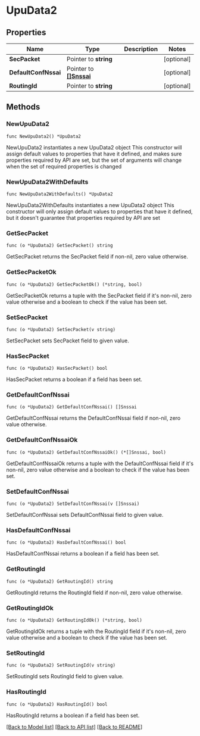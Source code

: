 # UpuData2

## Properties

Name | Type | Description | Notes
------------ | ------------- | ------------- | -------------
**SecPacket** | Pointer to **string** |  | [optional] 
**DefaultConfNssai** | Pointer to [**[]Snssai**](Snssai.md) |  | [optional] 
**RoutingId** | Pointer to **string** |  | [optional] 

## Methods

### NewUpuData2

`func NewUpuData2() *UpuData2`

NewUpuData2 instantiates a new UpuData2 object
This constructor will assign default values to properties that have it defined,
and makes sure properties required by API are set, but the set of arguments
will change when the set of required properties is changed

### NewUpuData2WithDefaults

`func NewUpuData2WithDefaults() *UpuData2`

NewUpuData2WithDefaults instantiates a new UpuData2 object
This constructor will only assign default values to properties that have it defined,
but it doesn't guarantee that properties required by API are set

### GetSecPacket

`func (o *UpuData2) GetSecPacket() string`

GetSecPacket returns the SecPacket field if non-nil, zero value otherwise.

### GetSecPacketOk

`func (o *UpuData2) GetSecPacketOk() (*string, bool)`

GetSecPacketOk returns a tuple with the SecPacket field if it's non-nil, zero value otherwise
and a boolean to check if the value has been set.

### SetSecPacket

`func (o *UpuData2) SetSecPacket(v string)`

SetSecPacket sets SecPacket field to given value.

### HasSecPacket

`func (o *UpuData2) HasSecPacket() bool`

HasSecPacket returns a boolean if a field has been set.

### GetDefaultConfNssai

`func (o *UpuData2) GetDefaultConfNssai() []Snssai`

GetDefaultConfNssai returns the DefaultConfNssai field if non-nil, zero value otherwise.

### GetDefaultConfNssaiOk

`func (o *UpuData2) GetDefaultConfNssaiOk() (*[]Snssai, bool)`

GetDefaultConfNssaiOk returns a tuple with the DefaultConfNssai field if it's non-nil, zero value otherwise
and a boolean to check if the value has been set.

### SetDefaultConfNssai

`func (o *UpuData2) SetDefaultConfNssai(v []Snssai)`

SetDefaultConfNssai sets DefaultConfNssai field to given value.

### HasDefaultConfNssai

`func (o *UpuData2) HasDefaultConfNssai() bool`

HasDefaultConfNssai returns a boolean if a field has been set.

### GetRoutingId

`func (o *UpuData2) GetRoutingId() string`

GetRoutingId returns the RoutingId field if non-nil, zero value otherwise.

### GetRoutingIdOk

`func (o *UpuData2) GetRoutingIdOk() (*string, bool)`

GetRoutingIdOk returns a tuple with the RoutingId field if it's non-nil, zero value otherwise
and a boolean to check if the value has been set.

### SetRoutingId

`func (o *UpuData2) SetRoutingId(v string)`

SetRoutingId sets RoutingId field to given value.

### HasRoutingId

`func (o *UpuData2) HasRoutingId() bool`

HasRoutingId returns a boolean if a field has been set.


[[Back to Model list]](../README.md#documentation-for-models) [[Back to API list]](../README.md#documentation-for-api-endpoints) [[Back to README]](../README.md)



